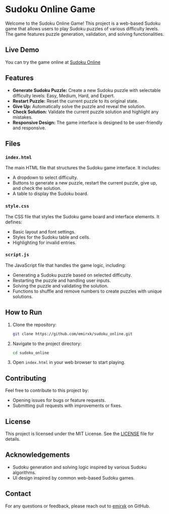 # Sudoku Online Game

Welcome to the Sudoku Online Game! This project is a web-based Sudoku game that allows users to play Sudoku puzzles of various difficulty levels. The game features puzzle generation, validation, and solving functionalities.

## Live Demo

You can try the game online at <a href="https://emirxk.github.io/sudoku_online" target="_blank">Sudoku Online</a>

## Features

- **Generate Sudoku Puzzle:** Create a new Sudoku puzzle with selectable difficulty levels: Easy, Medium, Hard, and Expert.
- **Restart Puzzle:** Reset the current puzzle to its original state.
- **Give Up:** Automatically solve the puzzle and reveal the solution.
- **Check Solution:** Validate the current puzzle solution and highlight any mistakes.
- **Responsive Design:** The game interface is designed to be user-friendly and responsive.

## Files

### `index.html`

The main HTML file that structures the Sudoku game interface. It includes:
- A dropdown to select difficulty.
- Buttons to generate a new puzzle, restart the current puzzle, give up, and check the solution.
- A table to display the Sudoku board.

### `style.css`

The CSS file that styles the Sudoku game board and interface elements. It defines:
- Basic layout and font settings.
- Styles for the Sudoku table and cells.
- Highlighting for invalid entries.

### `script.js`

The JavaScript file that handles the game logic, including:
- Generating a Sudoku puzzle based on selected difficulty.
- Restarting the puzzle and handling user inputs.
- Solving the puzzle and validating the solution.
- Functions to shuffle and remove numbers to create puzzles with unique solutions.

## How to Run

1. Clone the repository:
    ```bash
    git clone https://github.com/emirxk/sudoku_online.git
    ```

2. Navigate to the project directory:
    ```bash
    cd sudoku_online
    ```

3. Open `index.html` in your web browser to start playing.

## Contributing

Feel free to contribute to this project by:
- Opening issues for bugs or feature requests.
- Submitting pull requests with improvements or fixes.

## License

This project is licensed under the MIT License. See the [LICENSE](LICENSE) file for details.

## Acknowledgements

- Sudoku generation and solving logic inspired by various Sudoku algorithms.
- UI design inspired by common web-based Sudoku games.

## Contact

For any questions or feedback, please reach out to [emirxk](https://github.com/emirxk) on GitHub.

